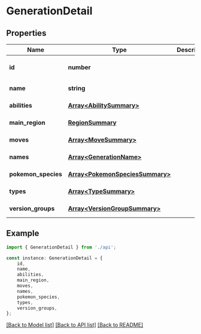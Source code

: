 # GenerationDetail


## Properties

Name | Type | Description | Notes
------------ | ------------- | ------------- | -------------
**id** | **number** |  | [readonly] [default to undefined]
**name** | **string** |  | [default to undefined]
**abilities** | [**Array&lt;AbilitySummary&gt;**](AbilitySummary.md) |  | [default to undefined]
**main_region** | [**RegionSummary**](RegionSummary.md) |  | [default to undefined]
**moves** | [**Array&lt;MoveSummary&gt;**](MoveSummary.md) |  | [default to undefined]
**names** | [**Array&lt;GenerationName&gt;**](GenerationName.md) |  | [default to undefined]
**pokemon_species** | [**Array&lt;PokemonSpeciesSummary&gt;**](PokemonSpeciesSummary.md) |  | [default to undefined]
**types** | [**Array&lt;TypeSummary&gt;**](TypeSummary.md) |  | [default to undefined]
**version_groups** | [**Array&lt;VersionGroupSummary&gt;**](VersionGroupSummary.md) |  | [default to undefined]

## Example

```typescript
import { GenerationDetail } from './api';

const instance: GenerationDetail = {
    id,
    name,
    abilities,
    main_region,
    moves,
    names,
    pokemon_species,
    types,
    version_groups,
};
```

[[Back to Model list]](../README.md#documentation-for-models) [[Back to API list]](../README.md#documentation-for-api-endpoints) [[Back to README]](../README.md)
